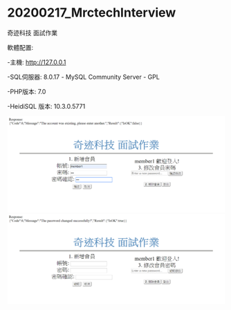# 20200217_MrctechInterview
奇迹科技 面試作業

軟體配置:

-主機:                           http://127.0.0.1

-SQL伺服器:                      8.0.17 - MySQL Community Server - GPL

-PHP版本:                        7.0

-HeidiSQL 版本:                  10.3.0.5771



![image](https://github.com/JHLv/20200217_MrctechInterview/blob/master/runtime02.png)
![image](https://github.com/JHLv/20200217_MrctechInterview/blob/master/runtime01.png)

